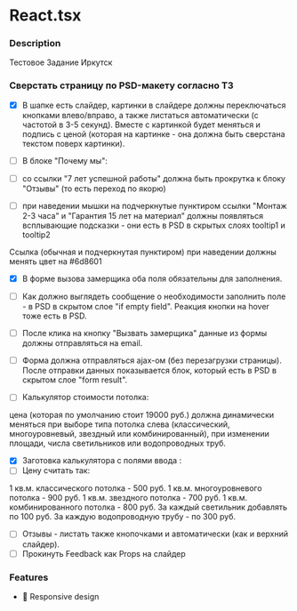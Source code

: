 # React.tsx 

### Description

Тестовое Задание Иркутск

### Сверстать страницу по PSD-макету согласно ТЗ

- [x] В шапке есть слайдер, картинки в слайдере должны переключаться кнопками влево/вправо, а также листаться автоматически (с частотой в 3-5 секунд). Вместе с картинкой будет меняться и подпись с ценой (которая на картинке - она должна быть сверстана текстом поверх картинки).

- [ ] В блоке "Почему мы":

- [ ] со ссылки "7 лет успешной работы" должна быть прокрутка к блоку "Отзывы" (то есть переход по якорю)

- [ ] при наведении мышки на подчеркнутые пунктиром ссылки "Монтаж 2-3 часа" и "Гарантия 15 лет на материал" должны появляться всплывающие подсказки - они есть в PSD в скрытых слоях tooltip1 и tooltip2

Ссылка (обычная и подчеркнутая пунктиром) при наведении должны менять цвет на #6d8601

- [x] В форме вызова замерщика оба поля обязательны для заполнения. 
- [ ] Как должно выглядеть сообщение о необходимости заполнить поле - в PSD в скрытом слое "if empty field". Реакция кнопки на hover тоже есть в PSD.

- [ ] После клика на кнопку "Вызвать замерщика" данные из формы должны отправляться на email.

- [ ] Форма должна отправляться ajax-ом (без перезагрузки страницы). После отправки данных показывается блок, который есть в PSD в скрытом слое "form result".

- [ ] Калькулятор стоимости потолка:

цена (которая по умолчанию стоит 19000 руб.) должна динамически меняться при выборе типа потолка слева (классический, многоуровневый, звездный или комбинированный), при изменении площади, числа светильников или водопроводных труб.
- [x] Заготовка калькулятора с полями ввода :
- [ ] Цену считать так:

1 кв.м. классического потолка - 500 руб.
1 кв.м. многоуровневого потолка - 900 руб.
1 кв.м. звездного потолка - 700 руб.
1 кв.м. комбинированного потолка - 800 руб.
За каждый светильник добавлять по 100 руб.
За каждую водопроводную трубу - по 300 руб.

- [ ] Отзывы - листать также кнопочками и автоматически (как и верхний слайдер).
- [ ] Прокинуть Feedback как  Props на слайдер 

### Features

- 📱 Responsive design